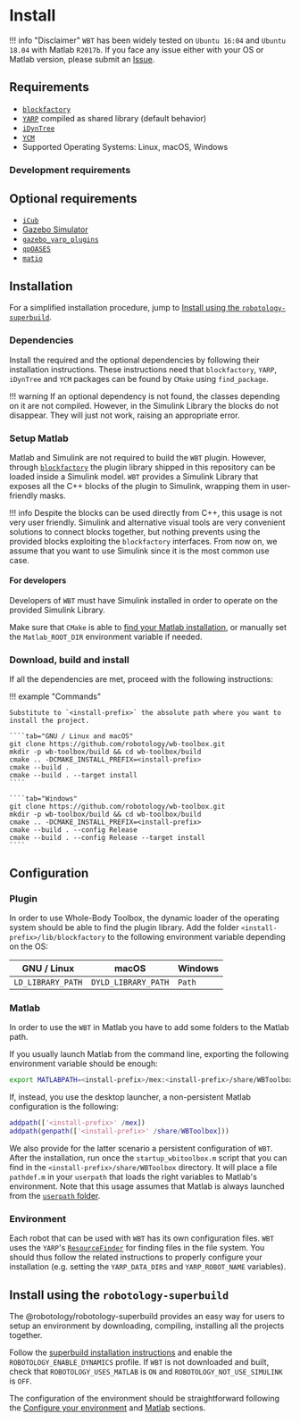 # Install

!!! info "Disclaimer"
    `WBT` has been widely tested on `Ubuntu 16:04` and `Ubuntu 18.04` with Matlab `R2017b`. If you face any issue either with your OS or Matlab version, please submit an [Issue](https://github.com/robotology/wb-toolbox/issues).

## Requirements

- [`blockfactory`](https://github.com/robotology/blockfactory)
- [`YARP`](https://github.com/robotology/yarp) compiled as shared library (default behavior)
- [`iDynTree`](https://github.com/robotology/idyntree)
- [`YCM`](https://github.com/robotology/ycm)
- Supported Operating Systems: Linux, macOS, Windows

### Development requirements

## Optional requirements

- [`iCub`](https://github.com/robotology/icub-main)
- [Gazebo Simulator](http://gazebosim.org/)
- [`gazebo_yarp_plugins`](https://github.com/robotology/gazebo_yarp_plugins)
- [`qpOASES`](https://github.com/robotology-dependencies/qpOASES/)
- [`matio`](https://github.com/tbeu/matio)

## Installation

For a simplified installation procedure, jump to [Install using the `robotology-superbuild`](#install-using-the-robotology-superbuild).

### Dependencies

Install the required and the optional dependencies by following their installation instructions. These instructions need that `blockfactory`, `YARP`, `iDynTree` and `YCM` packages can be found by `CMake` using `find_package`.

!!! warning
    If an optional dependency is not found, the classes depending on it are not compiled. However, in the Simulink Library the blocks do not disappear. They will just not work, raising an appropriate error.

### Setup Matlab

Matlab and Simulink are not required to build the `WBT` plugin. However, through [`blockfactory`](https://github.com/robotology/blockfactory) the plugin library shipped in this repository can be loaded inside a Simulink model. `WBT` provides a Simulink Library that exposes all the C++ blocks of the plugin to Simulink, wrapping them in user-friendly masks.

!!! info
    Despite the blocks can be used directly from C++, this usage is not very user friendly. Simulink and alternative visual tools are very convenient solutions to connect blocks together, but nothing prevents using the provided blocks exploiting the `blockfactory` interfaces. From now on, we assume that you want to use Simulink since it is the most common use case.

#### For developers

Developers of `WBT` must have Simulink installed in order to operate on the provided Simulink Library.

Make sure that `CMake` is able to [find your Matlab installation](https://cmake.org/cmake/help/v3.3/module/FindMatlab.html), or manually set the `Matlab_ROOT_DIR` environment variable if needed.

### Download, build and install

If all the dependencies are met, proceed with the following instructions:

!!! example "Commands"

    Substitute to `<install-prefix>` the absolute path where you want to install the project.

    ````tab="GNU / Linux and macOS"
    git clone https://github.com/robotology/wb-toolbox.git
    mkdir -p wb-toolbox/build && cd wb-toolbox/build
    cmake .. -DCMAKE_INSTALL_PREFIX=<install-prefix>
    cmake --build .
    cmake --build . --target install
    ````

    ````tab="Windows"
    git clone https://github.com/robotology/wb-toolbox.git
    mkdir -p wb-toolbox/build && cd wb-toolbox/build
    cmake .. -DCMAKE_INSTALL_PREFIX=<install-prefix>
    cmake --build . --config Release
    cmake --build . --config Release --target install
    ````

## Configuration

### Plugin

In order to use Whole-Body Toolbox, the dynamic loader of the operating system should be able to find the plugin library. Add the folder `<install-prefix>/lib/blockfactory` to the following environment variable depending on the OS:

| GNU / Linux       | macOS               | Windows |
| ----------------- | ------------------- | ------- |
| `LD_LIBRARY_PATH` | `DYLD_LIBRARY_PATH` | `Path`  |


### Matlab

In order to use the `WBT` in Matlab you have to add some folders to the Matlab path.

If you usually launch Matlab from the command line, exporting the following environment variable should be enough:

```bash
export MATLABPATH=<install-prefix>/mex:<install-prefix>/share/WBToolbox:<install-prefix>/share/WBToolbox/images
```

If, instead, you use the desktop launcher, a non-persistent Matlab configuration is the following:

```matlab
addpath(['<install-prefix>' /mex])
addpath(genpath(['<install-prefix>' /share/WBToolbox]))
```

We also provide for the latter scenario a persistent configuration of `WBT`. After the installation, run once the `startup_wbitoolbox.m` script that you can find in the `<install-prefix>/share/WBToolbox` directory. It will place a file `pathdef.m` in your `userpath` that loads the right variables to Matlab's environment. Note that this usage assumes that Matlab is always launched from the [`userpath` folder](https://it.mathworks.com/help/matlab/matlab_env/assign-userpath-as-the-startup-folder-on-unix-or-macintosh.html).

### Environment

Each robot that can be used with `WBT` has its own configuration files. `WBT` uses the `YARP`'s [`ResourceFinder`](http://www.yarp.it/yarp_resource_finder_tutorials.html) for finding files in the file system. You should thus follow the related instructions to properly configure your installation (e.g. setting the `YARP_DATA_DIRS` and `YARP_ROBOT_NAME` variables).

## Install using the `robotology-superbuild`

The @robotology/robotology-superbuild provides an easy way for users to setup an environment by downloading, compiling, installing all the projects together.

Follow the [superbuild installation instructions](https://github.com/robotology/robotology-superbuild/#installation) and enable the `ROBOTOLOGY_ENABLE_DYNAMICS` profile. If `WBT` is not downloaded and built, check that `ROBOTOLOGY_USES_MATLAB` is `ON` and `ROBOTOLOGY_NOT_USE_SIMULINK` is `OFF`.

The configuration of the environment should be straightforward following the [Configure your environment](https://github.com/robotology/robotology-superbuild/#configure-your-environment) and [Matlab](https://github.com/robotology/robotology-superbuild#matlab) sections.
